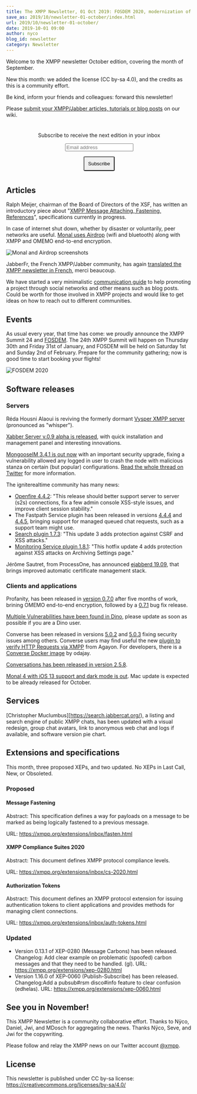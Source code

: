 ```yaml
---
title: The XMPP Newsletter, 01 Oct 2019: FOSDEM 2020, modernization of XMPP, peer networks
save_as: 2019/10/newsletter-01-october/index.html
url: 2019/10/newsletter-01-october/
date: 2019-10-01 09:00
author: nyco
blog_id: newsletter
category: Newsletter
---
```


Welcome to the XMPP newsletter October edition, covering the month of September.

New this month: we added the license (CC by-sa 4.0), and the credits as this is a community effort.

Be kind, inform your friends and colleagues: forward this newsletter!

Please [submit your XMPP/Jabber articles, tutorials or blog posts](https://wiki.xmpp.org/web/News_and_Articles_for_the_next_XMPP_Newsletter) on our wiki.

<form style="padding: 10px; text-align:center; margin-bottom: 30px;"
      action="https://tinyletter.com/xmpp" method="post" target="popupwindow"
      onsubmit="window.open('https://tinyletter.com/xmpp', 'popupwindow',
      'scrollbars=yes,width=800,height=600');return true">
<p><label for="tlemail">Subscribe to receive the next edition in your inbox</label></p>
<p><input type="text" placeholder="Email address" name="email" id="tlemail" /></p>
<input type="hidden" value="1" name="embed"/>
<input type="submit" style="padding: 10px; border-radius: 5%" value="Subscribe" />
</form>

## Articles

Ralph Meijer, chairman of the Board of Directors of the XSF, has written an introductory piece about "[XMPP Message Attaching, Fastening, References](https://ralphm.net/blog/2019/09/09/fastening)", specifications currently in progress.

In case of internet shut down, whether by disaster or voluntarily, peer networks are useful. [Monal uses Airdrop](http://monal.im/blog/xmppsignalbluetoothp2p-wifi-serverless-chat/) (wifi and bluetooth) along with XMPP and OMEMO end-to-end encryption.

![Monal and Airdrop screenshots](https://framapic.org/Qg1mv43w1673/akPmtepp0nfH.png)

JabberFr, the French XMPP/Jabber community, has again [translated the XMPP newsletter in French](https://news.jabberfr.org/2019/09/lettre-dactualite-xmpp-du-3-septembre-2019/), merci beaucoup.

We have started a very minimalistic [communication guide](https://wiki.xmpp.org/web/Basic_communication_guide_for_XMPP_techies) to help promoting a project through social networks and other means such as blog posts. Could be worth for those involved in XMPP projects and would like to get ideas on how to reach out to different communities.

## Events

As usual every year, that time has come: we proudly announce the XMPP Summit 24 and [FOSDEM](https://fosdem.org/2020/). The 24th XMPP Summit will happen on Thursday 30th and Friday 31st of January, and FOSDEM will be held on Saturday 1st and Sunday 2nd of February. Prepare for the community gathering; now is good time to start booking your flights!

![FOSDEM 2020](https://framapic.org/fTZlikXsyi0F/ZqlvJhNjWDFj.png)

## Software releases
          
### Servers

Réda Housni Alaoui is reviving the formerly dormant [Vysper XMPP server](https://github.com/apache/mina-vysper) (pronounced as "whisper").


[Xabber Server v.0.9 alpha is released](https://blog.xabber.com/xabber-server-v-0-9-alpha-is-released/), with quick installation and management panel and interesting innovations.

[MongooseIM 3.4.1 is out now](https://www.erlang-solutions.com/resources/download.html) with an important security upgrade, fixing a vulnerability allowed any logged in user to crash the node with malicious stanza on certain (but popular) configurations. [Read the whole thread on Twitter](https://twitter.com/MongooseIM/status/1176111308430815232) for more information.

The igniterealtime community has many news:
* [Openfire 4.4.2](https://discourse.igniterealtime.org/t/openfire-4-4-2-release/86209): "This release should better support server to server (s2s) connections, fix a few admin console XSS-style issues, and improve client session stability."
* The Fastpath Service plugin has been released in versions [4.4.4](https://discourse.igniterealtime.org/t/fastpath-service-plugin-4-4-4-released/86155) and [4.4.5](https://discourse.igniterealtime.org/t/fastpath-service-plugin-4-4-5-released/86198), bringing support for managed queued chat requests, such as a support team might use.
* [Search plugin 1.7.3](https://discourse.igniterealtime.org/t/search-plugin-1-7-3-released/86207): "This update 3 adds protection against CSRF and XSS attacks."
* [Monitoring Service plugin 1.8.1](https://discourse.igniterealtime.org/t/monitoring-service-plugin-1-8-1-released/86208): "This hotfix update 4 adds protection against XSS attacks on Archiving Settings page."

Jérôme Sautret, from ProcessOne, has announced [ejabberd 19.09](https://blog.process-one.net/ejabberd-19-09/), that brings improved automatic certificate management stack.

### Clients and applications

Profanity, has been released in [version 0.7.0](https://github.com/profanity-im/profanity/releases/tag/0.7.0) after five months of work, brining OMEMO end-to-end encryption, followed by a [0.7.1](https://github.com/profanity-im/profanity/releases/tag/0.7.1) bug fix release.

[Multiple Vulnerabilities have been found in Dino](https://gultsch.de/dino_multiple.html), please update as soon as possible if you are a Dino user.

Converse has been released in versions [5.0.2](https://github.com/conversejs/converse.js/releases/tag/v5.0.2) and [5.0.3](https://github.com/conversejs/converse.js/releases/tag/v5.0.3) fixing security issues among others.
Converse users may find useful the new [plugin to verify HTTP Requests via XMPP](https://blog.agayon.be/converse_xep_0070.html) from Agayon.
For developers, there is a [Converse Docker image](https://github.com/conversejs/converse.js-docker) by odajay. 

[Conversations has been released in version 2.5.8](https://github.com/siacs/Conversations/releases/tag/2.5.8).

[Monal 4 with iOS 13 support and dark mode is out](https://monal.im/blog/monal-4-out/). Mac update is expected to be already released for October.

## Services

[Christopher Muclumbus][https://search.jabbercat.org/), a listing and search engine of public XMPP chats, has been updated with a visual redesign, group chat avatars, link to anonymous web chat and logs if available, and software version pie chart.

## Extensions and specifications

This month, three proposed XEPs, and two updated. No XEPs in Last Call, New, or Obsoleted.

### Proposed

#### Message Fastening

Abstract:
This specification defines a way for payloads on a message to be marked as being logically fastened to a previous message.

URL: https://xmpp.org/extensions/inbox/fasten.html

#### XMPP Compliance Suites 2020

Abstract:
This document defines XMPP protocol compliance levels.

URL: https://xmpp.org/extensions/inbox/cs-2020.html

#### Authorization Tokens

Abstract:
This document defines an XMPP protocol extension for issuing authentication tokens to client applications and provides methods for managing сlient connections.

URL: https://xmpp.org/extensions/inbox/auth-tokens.html

### Updated

* Version 0.13.1 of XEP-0280 (Message Carbons) has been released. Changelog: Add clear example on problematic (spoofed) carbon messages and that they need to be handled. (gl). URL: https://xmpp.org/extensions/xep-0280.html
* Version 1.16.0 of XEP-0060 (Publish-Subscribe) has been released. Changelog:Add a pubsub#rsm disco#info feature to clear confusion (edhelas). URL: https://xmpp.org/extensions/xep-0060.html

## See you in November!

This XMPP Newsletter is a community collaborative effort. Thanks to Nÿco, Daniel, Jwi, and MDosch for aggregating the news. Thanks Nÿco, Seve, and Jwi for the copywriting.

Please follow and relay the XMPP news on our Twitter account [@xmpp](https://twitter.com/xmpp).

## License

This newsletter is published under CC by-sa license: https://creativecommons.org/licenses/by-sa/4.0/
